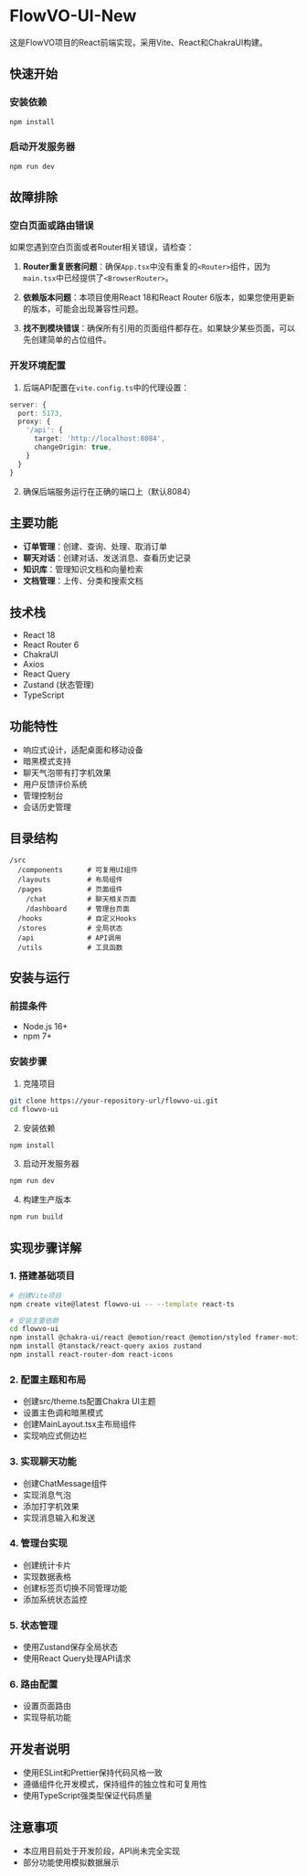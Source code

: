 # FlowVO-UI-New

这是FlowVO项目的React前端实现，采用Vite、React和ChakraUI构建。

## 快速开始

### 安装依赖

```bash
npm install
```

### 启动开发服务器

```bash
npm run dev
```

## 故障排除

### 空白页面或路由错误

如果您遇到空白页面或者Router相关错误，请检查：

1. **Router重复嵌套问题**：确保`App.tsx`中没有重复的`<Router>`组件，因为`main.tsx`中已经提供了`<BrowserRouter>`。

2. **依赖版本问题**：本项目使用React 18和React Router 6版本，如果您使用更新的版本，可能会出现兼容性问题。

3. **找不到模块错误**：确保所有引用的页面组件都存在。如果缺少某些页面，可以先创建简单的占位组件。

### 开发环境配置

1. 后端API配置在`vite.config.ts`中的代理设置：

```typescript
server: {
  port: 5173,
  proxy: {
    '/api': {
      target: 'http://localhost:8084',
      changeOrigin: true,
    }
  }
}
```

2. 确保后端服务运行在正确的端口上（默认8084）

## 主要功能

- **订单管理**：创建、查询、处理、取消订单
- **聊天对话**：创建对话、发送消息、查看历史记录
- **知识库**：管理知识文档和向量检索
- **文档管理**：上传、分类和搜索文档

## 技术栈

- React 18
- React Router 6
- ChakraUI
- Axios
- React Query
- Zustand (状态管理)
- TypeScript

## 功能特性

- 响应式设计，适配桌面和移动设备
- 暗黑模式支持
- 聊天气泡带有打字机效果
- 用户反馈评价系统
- 管理控制台
- 会话历史管理

## 目录结构

```
/src
  /components      # 可复用UI组件
  /layouts         # 布局组件
  /pages           # 页面组件
    /chat          # 聊天相关页面
    /dashboard     # 管理台页面
  /hooks           # 自定义Hooks
  /stores          # 全局状态
  /api             # API调用
  /utils           # 工具函数
```

## 安装与运行

### 前提条件

- Node.js 16+
- npm 7+

### 安装步骤

1. 克隆项目

```bash
git clone https://your-repository-url/flowvo-ui.git
cd flowvo-ui
```

2. 安装依赖

```bash
npm install
```

3. 启动开发服务器

```bash
npm run dev
```

4. 构建生产版本

```bash
npm run build
```

## 实现步骤详解

### 1. 搭建基础项目

```bash
# 创建Vite项目
npm create vite@latest flowvo-ui -- --template react-ts

# 安装主要依赖
cd flowvo-ui
npm install @chakra-ui/react @emotion/react @emotion/styled framer-motion
npm install @tanstack/react-query axios zustand
npm install react-router-dom react-icons
```

### 2. 配置主题和布局

- 创建src/theme.ts配置Chakra UI主题
- 设置主色调和暗黑模式
- 创建MainLayout.tsx主布局组件
- 实现响应式侧边栏

### 3. 实现聊天功能

- 创建ChatMessage组件
- 实现消息气泡
- 添加打字机效果
- 实现消息输入和发送

### 4. 管理台实现

- 创建统计卡片
- 实现数据表格
- 创建标签页切换不同管理功能
- 添加系统状态监控

### 5. 状态管理

- 使用Zustand保存全局状态
- 使用React Query处理API请求

### 6. 路由配置

- 设置页面路由
- 实现导航功能

## 开发者说明

- 使用ESLint和Prettier保持代码风格一致
- 遵循组件化开发模式，保持组件的独立性和可复用性
- 使用TypeScript强类型保证代码质量

## 注意事项

- 本应用目前处于开发阶段，API尚未完全实现
- 部分功能使用模拟数据展示
